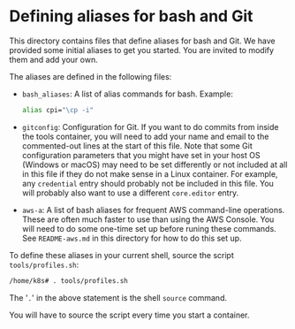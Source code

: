 # Defining aliases for bash and Git

This directory contains files that define aliases for bash and Git. 
We have provided some initial aliases to get you started. You are
invited to modify them and add your own.

The aliases are defined in the following files:

* `bash_aliases`: A list of alias commands for bash.  Example:

   ~~~bash
   alias cpi="\cp -i"
   ~~~

* `gitconfig`: Configuration for Git. If you want to do commits from inside
  the tools container, you will need to add your name and email to the
  commented-out lines at the start of this file. Note that
  some Git configuration parameters that you might have set in your host OS (Windows or macOS) may need to be
  set differently or not included at all in this file if they do not make sense in a
  Linux container.  For example, any `credential` entry should probably not be included in
  this file.  You will probably also want to use a different `core.editor` entry.

* `aws-a`: A list of bash aliases for frequent AWS command-line operations.  These are often much faster
  to use than using the AWS Console.  You will need to do some one-time set up before
  runing these commands.  See `README-aws.md` in this directory for how to do this set up.

To define these aliases in your current shell, source the script `tools/profiles.sh`:

~~~bash
/home/k8s# . tools/profiles.sh
~~~

The '`.`' in the above statement is the shell `source` command.

You will have to source the script every time you start a container.